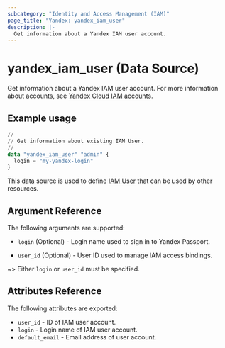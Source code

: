 ```yaml
---
subcategory: "Identity and Access Management (IAM)"
page_title: "Yandex: yandex_iam_user"
description: |-
  Get information about a Yandex IAM user account.
---
```


# yandex_iam_user (Data Source)

Get information about a Yandex IAM user account. For more information about accounts, see [Yandex Cloud IAM accounts](https://yandex.cloud/docs/iam/concepts/#accounts).

## Example usage

```terraform
//
// Get information about existing IAM User.
//
data "yandex_iam_user" "admin" {
  login = "my-yandex-login"
}
```

This data source is used to define [IAM User](https://yandex.cloud/docs/iam/concepts/#passport) that can be used by other resources.

## Argument Reference

The following arguments are supported:

* `login` (Optional) - Login name used to sign in to Yandex Passport.

* `user_id` (Optional) - User ID used to manage IAM access bindings.

~> Either `login` or `user_id` must be specified.

## Attributes Reference

The following attributes are exported:

* `user_id` - ID of IAM user account.
* `login` - Login name of IAM user account.
* `default_email` - Email address of user account.
